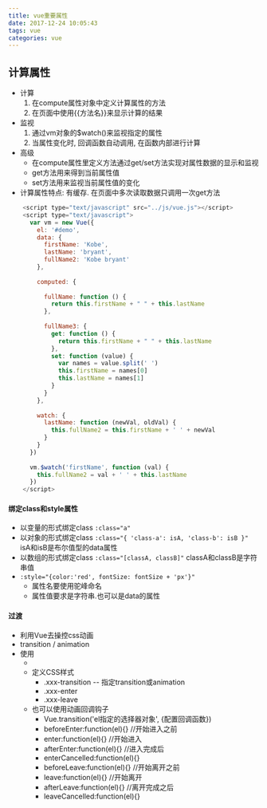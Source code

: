 ```yaml
---
title: vue重要属性
date: 2017-12-24 10:05:43
tags: vue
categories: vue
---
```


## 计算属性
- 计算
	1. 在compute属性对象中定义计算属性的方法
	2. 在页面中使用{{方法名}}来显示计算的结果
- 监视
	1. 通过vm对象的$watch()来监视指定的属性
    2. 当属性变化时, 回调函数自动调用, 在函数内部进行计算
- 高级
	- 在compute属性里定义方法通过get/set方法实现对属性数据的显示和监视
	- get方法用来得到当前属性值
	- set方法用来监视当前属性值的变化
- 计算属性特点: 有缓存. 在页面中多次读取数据只调用一次get方法
```js	
	<script type="text/javascript" src="../js/vue.js"></script>
	<script type="text/javascript">
	  var vm = new Vue({
	    el: '#demo',
	    data: {
	      firstName: 'Kobe',
	      lastName: 'bryant',
	      fullName2: 'Kobe bryant'
	    },
	
	    computed: {
	
	      fullName: function () {
	        return this.firstName + " " + this.lastName
	      },
	
	      fullName3: {
	        get: function () {
	          return this.firstName + " " + this.lastName
	        },
	        set: function (value) {
	          var names = value.split(' ')
	          this.firstName = names[0]
	          this.lastName = names[1]
	        }
	      }
	    },
	
	    watch: {
	      lastName: function (newVal, oldVal) {
	        this.fullName2 = this.firstName + ' ' + newVal
	      }
	    }
	  })
	
	  vm.$watch('firstName', function (val) {
	    this.fullName2 = val + ' ' + this.lastName
	  })
	</script>
```

#### 绑定class和style属性
- 以变量的形式绑定class `:class="a"`
- 以对象的形式绑定class `:class="{ 'class-a': isA, 'class-b': isB }" ` isA和isB是布尔值型的data属性
- 以数组的形式绑定class `:class="[classA, classB]"` classA和classB是字符串值
- `:style="{color:'red', fontSize: fontSize + 'px'}" `
	- 属性名要使用驼峰命名
	- 属性值要求是字符串.也可以是data的属性

#### 过渡
- 利用Vue去操控css动画
- transition / animation
- 使用
	- <div v-show='a' v-if='a' transition='xxx'>
	- 定义CSS样式
		- .xxx-transition -- 指定transition或animation
		- .xxx-enter
		- .xxx-leave
	- 也可以使用动画回调钩子
		- Vue.transition('el指定的选择器对象', {配置回调函数})
		- beforeEnter:function(el){} //开始进入之前
		- enter:function(el){} //开始进入
		- afterEnter:function(el){} //进入完成后
		- enterCancelled:function(el){} 
		- beforeLeave:function(el){} //开始离开之前
		- leave:function(el){} //开始离开
		- afterLeave:function(el){} //离开完成之后
		- leaveCancelled:function(el){} 
